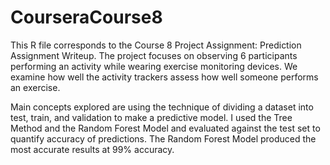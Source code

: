 # CourseraCourse8
This R file corresponds to the Course 8 Project Assignment: Prediction Assignment Writeup.
The project focuses on observing 6 participants performing an activity while wearing exercise monitoring devices. 
We examine how well the activity trackers assess how well someone performs an exercise.

Main concepts explored are using the technique of dividing a dataset into test, train, and validation to make a predictive model.
I used the Tree Method and the Random Forest Model and evaluated against the test set to quantify accuracy of predictions.
The Random Forest Model produced the most accurate results at 99% accuracy.
